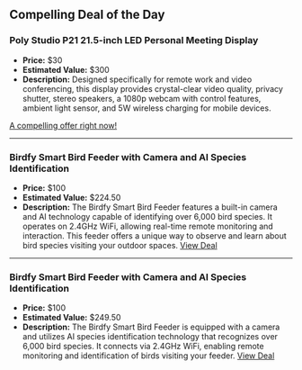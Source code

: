 ## Compelling Deal of the Day

### Poly Studio P21 21.5-inch LED Personal Meeting Display

- **Price:** $30
- **Estimated Value:** $300
- **Description:** Designed specifically for remote work and video conferencing, this display provides crystal-clear video quality, privacy shutter, stereo speakers, a 1080p webcam with control features, ambient light sensor, and 5W wireless charging for mobile devices.

[A compelling offer right now!](https://www.dealnews.com/products/Poly-Studio-P21-21-5-1080-p-LED-Personal-Meeting-Display/378335.html?iref=rss-c39)

---

### Birdfy Smart Bird Feeder with Camera and AI Species Identification
- **Price:** $100
- **Estimated Value:** $224.50
- **Description:** The Birdfy Smart Bird Feeder features a built-in camera and AI technology capable of identifying over 6,000 bird species. It operates on 2.4GHz WiFi, allowing real-time remote monitoring and interaction. This feeder offers a unique way to observe and learn about bird species visiting your outdoor spaces.
[View Deal](https://www.dealnews.com/Birdfy-Smart-Bird-Feeder-with-Camera-and-AI-Species-Identification-for-100-free-shipping/21743016.html?iref=rss-f1912)

---

### Birdfy Smart Bird Feeder with Camera and AI Species Identification
- **Price:** $100
- **Estimated Value:** $249.50
- **Description:** The Birdfy Smart Bird Feeder is equipped with a camera and utilizes AI species identification technology that recognizes over 6,000 bird species. It connects via 2.4GHz WiFi, enabling remote monitoring and identification of birds visiting your feeder.
[View Deal](https://www.dealnews.com/Birdfy-Smart-Bird-Feeder-with-Camera-and-AI-Species-Identification-for-100-free-shipping/21743016.html?iref=rss-f1912)
